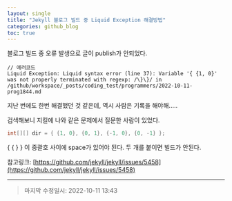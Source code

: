 ```yaml
---
layout: single
title: "Jekyll 블로그 빌드 중 Liquid Exception 해결방법"
categories: github_blog
toc: true
---
```




블로그 빌드 중 오류 발생으로 글이 publish가 안되었다.

```
// 에러코드
Liquid Exception: Liquid syntax error (line 37): Variable '{ {1, 0}' was not properly terminated with regexp: /\}\}/ in /github/workspace/_posts/coding_test/programmers/2022-10-11-prog1844.md
```



지난 번에도 한번 해결했던 것 같은데, 역시 사람은 기록을 해야해.....

검색해보니 지킬에 나와 같은 문제에서 질문한 사람이 있었다.

```java
int[][] dir = { {1, 0}, {0, 1}, {-1, 0}, {0, -1} };
```

{ { } } 이 중괄호 사이에 space가 있어야 된다. 두 개를 붙이면 빌드가 안된다.





참고링크: [https://github.com/jekyll/jekyll/issues/5458](https://github.com/jekyll/jekyll/issues/5458)

------

> 마지막 수정일시: 2022-10-11 13:43